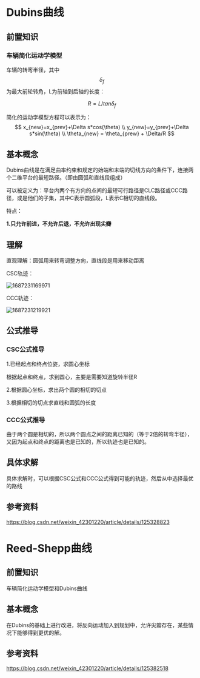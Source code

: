 # Dubins曲线

## 前置知识

### 车辆简化运动学模型

车辆的转弯半径，其中$$\delta_f$$为最大前轮转角，L为前轴到后轴的长度：

$$R=L/tan\delta_f$$



简化的运动学模型方程可以表示为：
$$
x_{new}=x_{prev}+\Delta s*cos(\theta) \\
y_{new}=y_{prev}+\Delta s*sin(\theta) \\
\theta_{new} = \theta_{prew} + \Delta/R
$$


## 基本概念 

Dubins曲线是在满足曲率约束和规定的始端和末端的切线方向的条件下，连接两个二维平台的最短路径。（即由圆弧和直线段组成）



可以被定义为：平台内两个有方向的点间的最短可行路径是CLC路径或CCC路径，或是他们的子集，其中C表示圆弧段，L表示C相切的直线段。



特点：

**1.只允许前进，不允许后退，不允许出现尖瓣**





## 理解

直观理解：圆弧用来转弯调整方向，直线段是用来移动距离



CSC轨迹：

![1687231169971](D:\DayDayUp\favor\robot\assets\csc_dubin)



CCC轨迹：

![1687231219921](D:\DayDayUp\favor\robot\assets\ccc_dubin)

## 公式推导

### CSC公式推导

1.已经起点和终点位姿，求圆心坐标

根据起点和终点，求到圆心，主要是需要知道旋转半径R



2.根据圆心坐标，求出两个圆的相切的切点





3.根据相切的切点求直线和圆弧的长度



### CCC公式推导

由于两个圆是相切的，所以两个圆点之间的距离已知的（等于2倍的转弯半径），又因为起点和终点的距离也是已知的，所以轨迹也是已知的。



## 具体求解

具体求解时，可以根据CSC公式和CCC公式得到可能的轨迹，然后从中选择最优的路线





## 参考资料

https://blog.csdn.net/weixin_42301220/article/details/125328823

# Reed-Shepp曲线

## 前置知识

车辆简化运动学模型和Dubins曲线



## 基本概念

在Dubins的基础上进行改进，将反向运动加入到规划中，允许尖瓣存在，某些情况下能够得到更优的解。





## 参考资料

https://blog.csdn.net/weixin_42301220/article/details/125382518